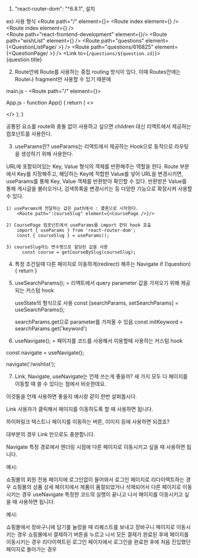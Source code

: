 1. "react-router-dom": "^6.8.1", 설치

ex) 사용 형식
     <BrowserRouter>
            <Routes>
                <Route path="/" element={<App />}>
                <Route index element={<HomePage />} />
                    <Route path="courses">
                        <Route index element={<CourseListPage />} />                
                        <Route path="react-frontend-development" element={<CoursePage />}/>
                    </Route>
                <Route path="wishList" element={<WishlistPage />} />
                <Route path="questions" element={<QuestionListPage/ >} />
                <Route path="questions/616825" element={<QuestionPage/ >} />
                </Route>
                <Link to={`/questions/${question.id}`}>{question.title}</Link>
            </Routes>
    </BrowserRouter>


2. Route안에 Route를 사용하는 중첩 routing 방식이 있다.
    이때 Routes안에는 Route나 fragment만 사용할 수 있기 때문에
    
main.js -
    <Route path="/" element={<App />}>

App.js -
    function App() {
         return (
    <>
      <Nav className={styles.nav} />
      <div className={styles.body}><Outlet /></div>
      <Footer className={styles.footer} />
    </>
  );
}

공통된 요소를 route와 충돌 없이 사용하고 싶으면  children 대신 리액트에서 제공하는 <Outlet /> 컴포넌트를 사용한다.


3. useParams란?
useParams는 리액트에서 제공하는 Hook으로 동적으로 라우팅을 생성하기 위해 사용한다.

URL에 포함되어있는 Key, Value 형식의 객체를 반환해주는 역할을 한다. Route 부분에서 Key를 지정해주고, 해당하는 Key에 적합한 Value를 넣어 URL을 변경시키면, useParams를 통해 Key, Value 객체를 반환받아 확인할 수 있다. 반환받은 Value를 통해 게시글을 불러오거나, 검색목록을 변경시키는 등 다양한 기능으로 확장시켜 사용할 수 있다.

    1) useParams에 전달하는 값은 path에서 : 콜론으로 시작한다.
        <Route path=":courseSlug" element={<CoursePage />}/>

    2) CoursePage 컴포넌트에서 useParams를 import 한뒤 hook 호출
        import { useParams } from 'react-router-dom';
        const { courseSlug } = useParams(); 

    3) courseSlug라는 변수명으로 할당된 값을 사용
          const course = getCourseBySlug(courseSlug);
 

 4. 특정 조건일때 다른 페이지로 이동하게(redirect) 해주는 Navigate
   if (!question) {
    return <Navigate to="/questions" />
  }


5. useSearchParams(); = 리액트에서 query parameter 값을 가져오기 위해 제공되는 커스텀 hook

    useState의 형식으로 사용
  const [searchParams, setSearchParams] = useSearchParams();

     searchParams.get으로 parameter를 가져올 수 있음
  const initKeyword = searchParams.get('keyword')

6. useNavigate(); = 페이지를 코드를 사용해서 이용할때 사용하는 커스텀 hook

const navigate = useNavigate();

navigate('/wishlist');


7. Link, Navigate, useNavigate는 언제 쓰는게 좋을까?
세 가지 모두 다 페이지를 이동할 때 쓸 수 있다는 점에서 비슷한데요.

이것들을 언제 사용하면 좋을지 예시랑 같이 한번 살펴봅시다.

Link
사용자가 클릭해서 페이지를 이동하도록 할 때 사용하면 됩니다.

하이퍼링크 텍스트나 페이지를 이동하는 버튼, 이미지 등에 사용하면 되겠죠?

대부분의 경우 Link 만으로도 충분합니다.

Navigate
특정 경로에서 렌더링 시점에 다른 페이지로 이동시키고 싶을 때 사용하면 됩니다.

예시:

쇼핑몰의 회원 전용 페이지에 로그인없이 들어와서 로그인 페이지로 리다이렉트하는 경우
쇼핑몰의 상품 상세 페이지에서 제품이 품절되었거나 삭제되어서 다른 페이지로 이동시키는 경우
useNavigate
특정한 코드의 실행이 끝나고 나서 페이지를 이동시키고 싶을 때 사용하면 됩니다.

예시:

쇼핑몰에서 장바구니에 담기를 눌렀을 때 리퀘스트를 보내고 장바구니 페이지로 이동시키는 경우
쇼핑몰에서 결제하기 버튼을 누르고 나서 모든 결제가 완료된 후에 페이지를 이동시키는 경우
리다이렉트된 로그인 페이지에서 로그인을 완료한 후에 처음 진입했던 페이지로 돌아가는 경우